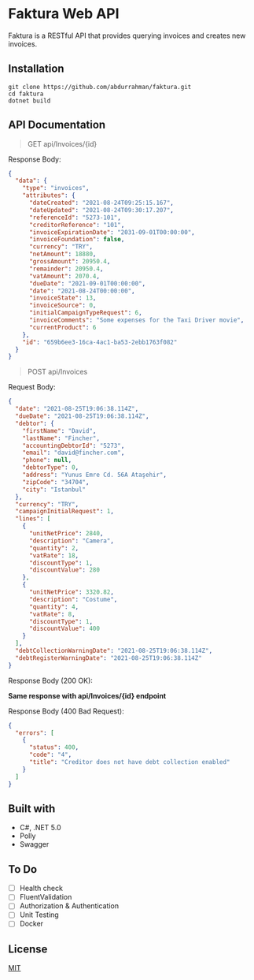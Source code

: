 # Faktura Web API

Faktura is a RESTful API that provides querying invoices and creates new invoices.

## Installation

```shell
git clone https://github.com/abdurrahman/faktura.git
cd faktura
dotnet build
```

## API Documentation

> GET api/Invoices/{id}

Response Body:
```json
{
  "data": {
    "type": "invoices",
    "attributes": {
      "dateCreated": "2021-08-24T09:25:15.167",
      "dateUpdated": "2021-08-24T09:30:17.207",
      "referenceId": "5273-101",
      "creditorReference": "101",
      "invoiceExpirationDate": "2031-09-01T00:00:00",
      "invoiceFoundation": false,
      "currency": "TRY",
      "netAmount": 18880,
      "grossAmount": 20950.4,
      "remainder": 20950.4,
      "vatAmount": 2070.4,
      "dueDate": "2021-09-01T00:00:00",
      "date": "2021-08-24T00:00:00",
      "invoiceState": 13,
      "invoiceSource": 0,
      "initialCampaignTypeRequest": 6,
      "invoiceComments": "Some expenses for the Taxi Driver movie",
      "currentProduct": 6
    },
    "id": "659b6ee3-16ca-4ac1-ba53-2ebb1763f082"
  }
}
```

> POST api/Invoices

Request Body:
```json
{
  "date": "2021-08-25T19:06:38.114Z",
  "dueDate": "2021-08-25T19:06:38.114Z",
  "debtor": {
    "firstName": "David",
    "lastName": "Fincher",
    "accountingDebtorId": "5273",
    "email": "david@fincher.com",
    "phone": null,
    "debtorType": 0,
    "address": "Yunus Emre Cd. 56A Ataşehir",
    "zipCode": "34704",
    "city": "Istanbul"
  },
  "currency": "TRY",
  "campaignInitialRequest": 1,
  "lines": [
    {
      "unitNetPrice": 2840,
      "description": "Camera",
      "quantity": 2,
      "vatRate": 18,
      "discountType": 1,
      "discountValue": 280
    },
    {
      "unitNetPrice": 3320.82,
      "description": "Costume",
      "quantity": 4,
      "vatRate": 8,
      "discountType": 1,
      "discountValue": 400
    }
  ],
  "debtCollectionWarningDate": "2021-08-25T19:06:38.114Z",
  "debtRegisterWarningDate": "2021-08-25T19:06:38.114Z"
}
```
Response Body (200 OK):

**Same response with api/Invoices/{id} endpoint**

Response Body (400 Bad Request):
```json
{
  "errors": [
    {
      "status": 400,
      "code": "4",
      "title": "Creditor does not have debt collection enabled"
    }
  ]
}
```

## Built with

* C#, .NET 5.0
* Polly
* Swagger

## To Do

- [ ] Health check
- [ ] FluentValidation
- [ ] Authorization & Authentication
- [ ] Unit Testing
- [ ] Docker

## License
[MIT](LICENSE.md)
